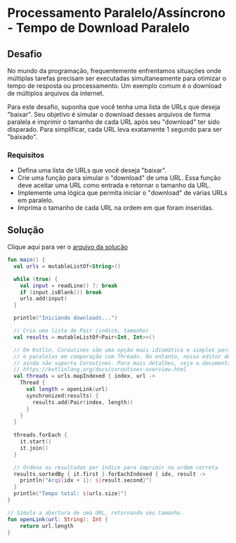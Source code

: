 # Processamento Paralelo/Assíncrono - Tempo de Download Paralelo

## Desafio

No mundo da programação, frequentemente enfrentamos situações onde múltiplas tarefas precisam ser executadas simultaneamente para otimizar o tempo de resposta ou processamento. Um exemplo comum é o download de múltiplos arquivos da internet.

Para este desafio, suponha que você tenha uma lista de URLs que deseja "baixar". Seu objetivo é simular o download desses arquivos de forma paralela e imprimir o tamanho de cada URL após seu "download" ter sido disparado. Para simplificar, cada URL leva exatamente 1 segundo para ser "baixado".

### Requisitos

- Defina uma lista de URLs que você deseja "baixar".
- Crie uma função para simular o "download" de uma URL. Essa função deve aceitar uma URL como entrada e retornar o tamanho da URL.
- Implemente uma lógica que permita iniciar o "download" de várias URLs em paralelo.
- Imprima o tamanho de cada URL na ordem em que foram inseridas.

## Solução

Clique aqui para ver o [arquivo da solução](./solucoes/processamento-paralelo.kt)

```kotlin
fun main() {
  val urls = mutableListOf<String>()

  while (true) {
    val input = readLine() ?: break
    if (input.isBlank()) break
    urls.add(input)
  }

  println("Iniciando downloads...")

  // Cria uma lista de Pair (indice, tamanho)
  val results = mutableListOf<Pair<Int, Int>>()

  // Em Kotlin, Coroutines são uma opção mais idiomática e simples para operações assíncronas
  // e paralelas em comparação com Threads. No entanto, nosso editor de código atual
  // ainda não suporta Coroutines. Para mais detalhes, veja a documentação oficial:
  // https://kotlinlang.org/docs/coroutines-overview.html
  val threads = urls.mapIndexed { index, url ->
    Thread {
      val length = openLink(url)
      synchronized(results) {
        results.add(Pair(index, length))
      }
    }
  }
  
  threads.forEach {
    it.start()
    it.join()
  }

  // Ordena os resultados por índice para imprimir na ordem correta
  results.sortedBy { it.first }.forEachIndexed { idx, result ->
    println("Arq${idx + 1}: ${result.second}")
  }
  println("Tempo total: ${urls.size}")
}

// Simula a abertura de uma URL, retornando seu tamanho.
fun openLink(url: String): Int {
    return url.length
}
```
